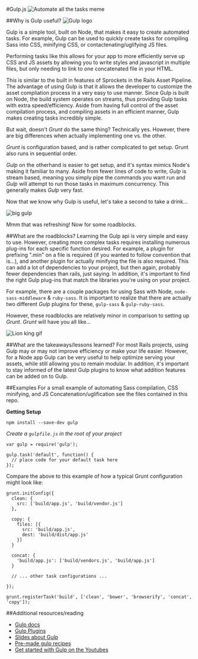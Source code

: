#Gulp.js
![Automate all the tasks meme](https://i.imgflip.com/nwmqn.jpg)

##Why is Gulp useful?
![Gulp logo](http://brunch.io/images/others/gulp.png)

Gulp is a simple tool, built on Node, that makes it easy to create automated tasks. For example, Gulp can be used to quickly create tasks for compiling Sass into CSS, minifying CSS, or contactenating/uglifying JS files.

Performing tasks like this allows for your app to more efficiently serve up CSS and JS assets by allowing you to write styles and javascript in multiple files, but only needing to link to one concatenated file in your HTML.

This is similar to the built in features of Sprockets in the Rails Asset Pipeline. The advantage of using Gulp is that it allows the developer to customize the asset compliation process in a very easy to use manner. Since Gulp is built on Node, the build system operates on streams, thus providing Gulp tasks with extra speed/efficiency. Aside from having full control of the asset compilation process, and compiling assets in an efficient manner, Gulp makes creating tasks incredibly simple.

But wait, doesn't *Grunt* do the same thing? Technically yes. However, there are big differences when actually implementing one vs. the other.

*Grunt* is configuration based, and is rather complicated to get setup. Grunt also runs in sequential order.

*Gulp* on the otherhand is easier to get setup, and it's syntax mimics Node's making it familiar to many. Aside from fewer lines of code to write, *Gulp* is stream based, meaning you simply pipe the commands you want run and *Gulp* will attempt to run those tasks in maximum concurrency. This generally makes *Gulp* very fast.

Now that we know why Gulp is useful, let's take a second to take a drink...

![big gulp](http://33.media.tumblr.com/f05ba5ce2e8faa461eee27f69ae3d0c7/tumblr_mjs1sxOSdM1qzlc1ro1_500.gif "sarah palin")

Mmm that was refreshing! Now for some roadblocks.

##What are the roadblocks?
Learning the Gulp api is very simple and easy to use. However, creating more complex tasks requires installing numerous plug-ins for each specific function desired. For example, a plugin for prefixing ".min" on a file is required (if you wanted to follow convention that is...), and another plugin for actually minifying the file is also required. This can add a lot of dependencies to your project, but then again, probably fewer dependencies than rails, just saying. In addition, it's important to find the right Gulp plug-ins that match the libraries you're using on your project.

For example, there are a couple packages for using Sass with Node, ```node-sass-middleware``` & ```ruby-sass```. It is important to realize that there are actually two different *Gulp* plugins for these, ```gulp-sass``` & ```gulp-ruby-sass```.

However, these roadblocks are relatively minor in comparison to setting up *Grunt*. *Grunt* will have you all like...

![Lion king gif](http://24.media.tumblr.com/tumblr_lsfk1fde721qa6nebo4_250.gif)


##What are the takeaways/lessons learned?
For most Rails projects, using Gulp may or may not improve efficiency or make your life easier. However, for a Node app Gulp can be very useful to help optimize serving your assets, while still allowing you to remain modular. In addition, it's important to stay informed of the latest Gulp plugins to know what addition features can be added on to Gulp.

##Examples
For a small example of automating Sass compilation, CSS minifying, and JS Concatenation/uglification see the files contained in this repo.

**Getting Setup**

```
npm install --save-dev gulp
```

*Create a ```gulpfile.js``` in the root of your project*

```
var gulp = require('gulp');

gulp.task('default', function() {
  // place code for your default task here
});
```
Compare the above to this example of how a typical Grunt configuration might look like:

```
grunt.initConfig({
  clean: {
    src: ['build/app.js', 'build/vendor.js']
  },
  
  copy: {
    files: [{
      src: 'build/app.js',
      dest: 'build/dist/app.js'
    }]
  }
  
  concat: {
    'build/app.js': ['build/vendors.js', 'build/app.js']
  }
  
  // ... other task configurations ...
  
});
 
grunt.registerTask('build', ['clean', 'bower', 'browserify', 'concat', 'copy']);
```

##Additional resources/reading

- [Gulp docs](https://github.com/gulpjs/gulp/blob/master/docs/API.md)
- [Gulp Plugins](http://gulpjs.com/plugins/)
- [Slides about Gulp](http://slides.com/contra/gulp#/)
- [Pre-made gulp recipes](https://github.com/gulpjs/gulp/tree/master/docs/recipes)
- [Get started with Gulp on the Youtubes](https://www.youtube.com/playlist?list=PLRk95HPmOM6PN-G1xyKj9q6ap_dc9Yckm)

